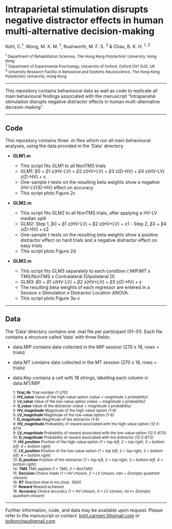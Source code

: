 # Intraparietal stimulation disrupts negative distractor effects in human multi-alternative decision-making

Kohl, C.<sup>1</sup>, Wong, M. X. M. <sup>1</sup>, Rushworth, M. F. S. <sup>2</sup> & Chau, B. K. H. <sup>1, 3</sup>  
   
<sup><sup>1</sup> Department of Rehabilitation Sciences, The Hong Kong Polytechnic University, Hong Kong  
<sup>2</sup> Department of Experimental Psychology, University of Oxford, Oxford OX1 3UD, UK  
<sup>3</sup> University Research Facility in Behavioral and Systems Neuroscience, The Hong Kong Polytechnic University, Hong Kong</sup>  

***
This repository contains behavioural data as well as code to replicate all main behavioural findings associated with the manuscript “Intraparietal stimulation disrupts negative distractor effects in human multi-alternative decision-making”. 

***
## Code
This repository contains three .m files which run all main behavioural analyses, using the data provided in the ‘Data’ directory.
* **GLM1.m**
    *	This script fits GLM1 to all NonTMS trials   
    *	GLM1:	β0 + β1 z(HV-LV) + β2 z(HV+LV) + β3 z(D-HV) + β4 z(HV-LV) z(D-HV) + ε   
    *   One-sample t-tests on the resulting beta weights show a negative (HV-LV)(D-HV) effect on accuracy   
    *	This script plots Figure 2c   
    
*	**GLM2.m**
    *	This script fits GLM2 to all NonTMS trials, after applying a HV-LV median split
    *	GLM2:	Step 1, β0 + β1 z(HV-LV) + β2 z(HV+LV) + ε1 - Step 2, β3 + β4 z(D-HV) + ε2
    *   One-sample t-tests on the resulting beta weights show a positive distractor effect on hard trials and a negative distractor effect on easy trials
    *	This script plots Figure 2d
    
*	**GLM3.m**
    *	This script fits GLM3 separately to each condition ( MIP/MT x TMS/NonTMS x Contralateral D/Ipsilateral D)
    *	GLM3:	β0 + β1 z(HV-LV) + β2 z(HV+LV) + β3 z(D-HV) + ε
    *   The resulting beta weights of each regressor are entered in a Session x Stimulation x Distractor Location ANOVA. 
    *	This script plots Figure 3a-c
    

***
## Data
The ‘Data’ directory contains one .mat file per participant (01-31). Each file contains a structure called ‘data’ with three fields:
*	data.<span>MIP</span> contains data collected in the MIP session (270 x 18, rows = trials)
*	data.<span>MT</span> contains data collected in the MT session (270 x 18, rows = trials)
*	data.<span>Key</span> contains a cell with 18 strings, labelling each column in <span>data</span>.MT/MIP       

    <sub>1: **Trial_Nr**	Trial number *(1-270)*   
    2: **HV_value**	Value of the high-value option *(value = magnitude x probability)*   
    3: **LV_value**	Value of the low-value option *(value = magnitude x probability)*   
    4: **D_value**	Value of the distractor *(value = magnitude x probability)*   
    5: **HV_magnitude**	Magnitude of the high-value option *(1-6)*      
    6: **LV_magnitude**	Magnitude of the low-value option *(1-6)*    
    7: **D_magnitude**	Magnitude of the distractor *(1-6)*    
    8: **HV_magnitude**	Probability of reward associated with the high-value option *(12.5-87.5)*   
    9: **LV_magnitude**	Probability of reward associated with the low-value option *(12.5-87.5)*   
    10: **D_magnitude**	Probability of reward associated with the distractor *(12.5-87.5)*   
    11: **HV_position**	Position of the high-value option *(1 = top left, 2 = top right, 3 = bottom left, 4 = bottom right)*   
    12: **LV_position**	Position of the low-value option *(1 = top left, 2 = top right, 3 = bottom left, 4 = bottom right)*   
    13: **D_position**	Position of the distractor *(1 = top left, 2 = top right, 3 = bottom left, 4 = bottom right)*   
    14: **TMS**	TMS applied *(1 = TMS, 0 = NonTMS)*   
    15: **Decision** Choice made *(1 = HV chosen, 2 = LV chosen, nan = D/empty quadrant chosen)*   
    16: **RT**	Reaction time in ms *(max. 1500)*   
    17: **Reward**	Reward achieved   
    18: **Accuracy**  Choice accuracy *(1 = HV chosen, 0 = LV chosen, na n= D/empty quadrant chosen)* </sub>   

***


Further information, code, and data may be available upon request. 
Please refer to the manuscript or contact: kohl.carmen.1@gmail.com or boltonchau@gmail.com
